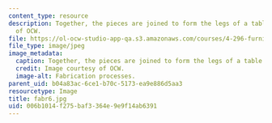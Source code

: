 ```yaml
---
content_type: resource
description: Together, the pieces are joined to form the legs of a table. Image courtesy
  of OCW.
file: https://ol-ocw-studio-app-qa.s3.amazonaws.com/courses/4-296-furniture-making-spring-2005/006b1014f275baf3364e9e9f14ab6391_fabr6.jpg
file_type: image/jpeg
image_metadata:
  caption: Together, the pieces are joined to form the legs of a table.
  credit: Image courtesy of OCW.
  image-alt: Fabrication processes.
parent_uid: b04a83ac-6ce1-b70c-5173-ea9e886d5aa3
resourcetype: Image
title: fabr6.jpg
uid: 006b1014-f275-baf3-364e-9e9f14ab6391
---
```


